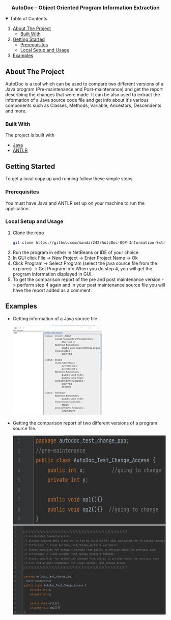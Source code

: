   <h3 align="center">AutoDoc - Object Oriented Program Information Extraction</h3>

<!-- TABLE OF CONTENTS -->
<details open="open">
  <summary>Table of Contents</summary>
  <ol>
    <li>
      <a href="#about-the-project">About The Project</a>
      <ul>
        <li><a href="#built-with">Built With</a></li>
      </ul>
    </li>
    <li>
      <a href="#getting-started">Getting Started</a>
      <ul>
        <li><a href="#prerequisites">Prerequisites</a></li>
        <li><a href="#local-setup-and-usage">Local Setup and Usage</a></li>
      </ul>
    </li>
    <li><a href="#examples">Examples</a></li>
  </ol>
</details>


## About The Project

AutoDoc is a tool which can be used to compare two different versions of a Java program (Pre-maintenance and Post-maintenance) and get the report describing the changes that were made. 
It can be also used to extract the information of a Java source code file and get info about it's various components such as Classes, Methods, Variable, Ancestors, Descendents and more. 

### Built With

The project is built with 
* [Java](https://www.java.com/en/)
* [ANTLR](https://www.antlr.org/)

## Getting Started

To get a local copy up and running follow these simple steps.

### Prerequisites
You must have Java and ANTLR set up on your machine to run the application.

### Local Setup and Usage

1. Clone the repo
   ```sh
   git clone https://github.com/mandar242/AutoDoc-OOP-Information-Extraction.git
   ```
2. Run the program in either in NetBeans or IDE of your choice.
3. In GUI click File -> New Project -> Enter Project Name -> Ok
4. Click Program -> Select Program (select the java source file from the explorer) -> Get Program Info
	When you do step 4, you will get the program information displayed in GUI.
5. To get the comparison report of the pre and post maintenance version -> perform step 4 again and in your post maintenance source file you will have the report added as a comment. 

## Examples

* Getting information of a Java source file.

	<img src="screenshots/Example.jpg" alt="Logo" width="280" height="280">
* Getting the comparison report of two different versions of a program source file.

	<img src="screenshots/Pre-maintenance.jpg" alt="Logo" width="580" height="280">
	<img src="screenshots/Post-maintenance.jpg" alt="Logo" width="580" height="280">
